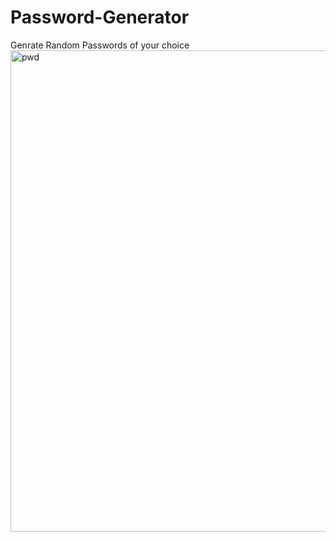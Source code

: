 # Password-Generator
Genrate Random Passwords of your choice
<img width="770" alt="pwd" src="https://user-images.githubusercontent.com/94188124/194104057-7df6bd7b-f438-4652-a7ea-2a64e32661fe.png">
